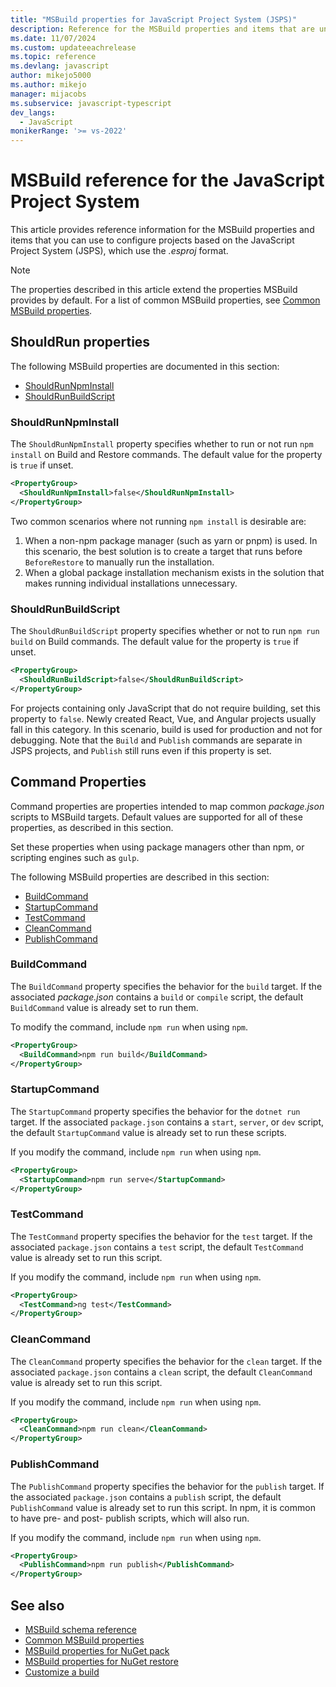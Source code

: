 ```yaml
---
title: "MSBuild properties for JavaScript Project System (JSPS)"
description: Reference for the MSBuild properties and items that are understood by JSPS projects.
ms.date: 11/07/2024
ms.custom: updateeachrelease
ms.topic: reference
ms.devlang: javascript
author: mikejo5000
ms.author: mikejo
manager: mijacobs
ms.subservice: javascript-typescript
dev_langs:
  - JavaScript
monikerRange: '>= vs-2022'
---
```


# MSBuild reference for the JavaScript Project System

This article provides reference information for the MSBuild properties and items that you can use to configure projects based on the JavaScript Project System (JSPS), which use the *.esproj* format.

> [!NOTE]
> The properties described in this article extend the properties MSBuild provides by default. For a list of common MSBuild properties, see [Common MSBuild properties](/visualstudio/msbuild/common-msbuild-project-properties).

## ShouldRun properties

The following MSBuild properties are documented in this section:

- [ShouldRunNpmInstall](#shouldrunnpminstall)
- [ShouldRunBuildScript](#shouldrunbuildscript)

### ShouldRunNpmInstall

The `ShouldRunNpmInstall` property specifies whether to run or not run `npm install` on Build and Restore commands. The default value for the property is `true` if unset.

```xml
<PropertyGroup>
  <ShouldRunNpmInstall>false</ShouldRunNpmInstall>
</PropertyGroup>
```

Two common scenarios where not running `npm install` is desirable are:

1. When a non-npm package manager (such as yarn or pnpm) is used. In this scenario, the best solution is to create a target that runs before `BeforeRestore` to manually run the installation.
2. When a global package installation mechanism exists in the solution that makes running individual installations unnecessary.

### ShouldRunBuildScript

The `ShouldRunBuildScript` property specifies whether or not to run `npm run build` on Build commands. The default value for the property is `true` if unset.

```xml
<PropertyGroup>
  <ShouldRunBuildScript>false</ShouldRunBuildScript>
</PropertyGroup>
```

For projects containing only JavaScript that do not require building, set this property to `false`. Newly created React, Vue, and Angular projects usually fall in this category. In this scenario, build is used for production and not for debugging. Note that the `Build` and `Publish` commands are separate in JSPS projects, and `Publish` still runs even if this property is set.

## Command Properties

Command properties are properties intended to map common *package.json* scripts to MSBuild targets. Default values are supported for all of these properties, as described in this section.

Set these properties when using package managers other than npm, or scripting engines such as `gulp`.

The following MSBuild properties are described in this section:

- [BuildCommand](#buildcommand)
- [StartupCommand](#startupcommand)
- [TestCommand](#testcommand)
- [CleanCommand](#cleancommand)
- [PublishCommand](#publishcommand)

### BuildCommand

The `BuildCommand` property specifies the behavior for the `build` target. If the associated *package.json* contains a `build` or `compile` script, the default `BuildCommand` value is already set to run them.

To modify the command, include `npm run` when using `npm`.

```xml
<PropertyGroup>
  <BuildCommand>npm run build</BuildCommand>
</PropertyGroup>
```

### StartupCommand

The `StartupCommand` property specifies the behavior for the `dotnet run` target. If the associated `package.json` contains a `start`, `server`, or `dev` script, the default `StartupCommand` value is already set to run these scripts.

If you modify the command, include `npm run` when using `npm`.

```xml
<PropertyGroup>
  <StartupCommand>npm run serve</StartupCommand>
</PropertyGroup>
```

### TestCommand

The `TestCommand` property specifies the behavior for the `test` target. If the associated `package.json` contains a `test` script, the default `TestCommand` value is already set to run this script.

If you modify the command, include `npm run` when using `npm`.

```xml
<PropertyGroup>
  <TestCommand>ng test</TestCommand>
</PropertyGroup>
```

### CleanCommand

The `CleanCommand` property specifies the behavior for the `clean` target. If the associated `package.json` contains a `clean` script, the default `CleanCommand` value is already set to run this script.

If you modify the command, include `npm run` when using `npm`.

```xml
<PropertyGroup>
  <CleanCommand>npm run clean</CleanCommand>
</PropertyGroup>
```

### PublishCommand

The `PublishCommand` property specifies the behavior for the `publish` target. If the associated `package.json` contains a `publish` script, the default `PublishCommand` value is already set to run this script. In npm, it is common to have pre- and post- publish scripts, which will also run.

If you modify the command, include `npm run` when using `npm`.

```xml
<PropertyGroup>
  <PublishCommand>npm run publish</PublishCommand>
</PropertyGroup>
```

## See also

- [MSBuild schema reference](/visualstudio/msbuild/msbuild-project-file-schema-reference)
- [Common MSBuild properties](/visualstudio/msbuild/common-msbuild-project-properties)
- [MSBuild properties for NuGet pack](/nuget/reference/msbuild-targets#pack-target)
- [MSBuild properties for NuGet restore](/nuget/reference/msbuild-targets#restore-properties)
- [Customize a build](/visualstudio/msbuild/customize-your-build)
